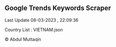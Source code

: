 

## Google Trends Keywords Scraper 
 
Last Update 08-03-2023 , 22:09:36

Country List :
VIETNAM.json



© Abdul Muttaqin 

